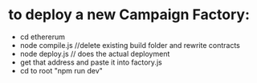 # to deploy a new Campaign Factory: 
- cd ethererum
- node compile.js //delete existing build folder and rewrite contracts
- node deploy.js // does the actual deployment
- get that address and paste it into factory.js
- cd to root "npm run dev"